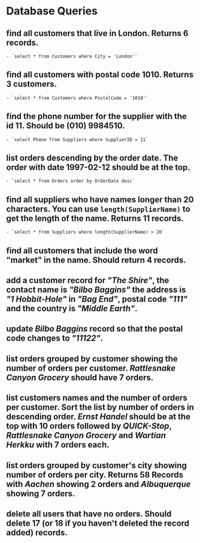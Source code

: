 # Database Queries

## find all customers that live in London. Returns 6 records.

    - `select * from Customers where City = 'London'`

## find all customers with postal code 1010. Returns 3 customers.

    - `select * from Customers where PostalCode = '1010'`

## find the phone number for the supplier with the id 11. Should be (010) 9984510.

    - `select Phone from Suppliers where SupplierID = 11`

## list orders descending by the order date. The order with date 1997-02-12 should be at the top.

    - `select * from Orders order by OrderDate desc`

## find all suppliers who have names longer than 20 characters. You can use `length(SupplierName)` to get the length of the name. Returns 11 records.

    - `select * from Suppliers where length(SupplierName) > 20`

## find all customers that include the word "market" in the name. Should return 4 records.

## add a customer record for _"The Shire"_, the contact name is _"Bilbo Baggins"_ the address is _"1 Hobbit-Hole"_ in _"Bag End"_, postal code _"111"_ and the country is _"Middle Earth"_.

## update _Bilbo Baggins_ record so that the postal code changes to _"11122"_.

## list orders grouped by customer showing the number of orders per customer. _Rattlesnake Canyon Grocery_ should have 7 orders.

## list customers names and the number of orders per customer. Sort the list by number of orders in descending order. _Ernst Handel_ should be at the top with 10 orders followed by _QUICK-Stop_, _Rattlesnake Canyon Grocery_ and _Wartian Herkku_ with 7 orders each.

## list orders grouped by customer's city showing number of orders per city. Returns 58 Records with _Aachen_ showing 2 orders and _Albuquerque_ showing 7 orders.

## delete all users that have no orders. Should delete 17 (or 18 if you haven't deleted the record added) records.
